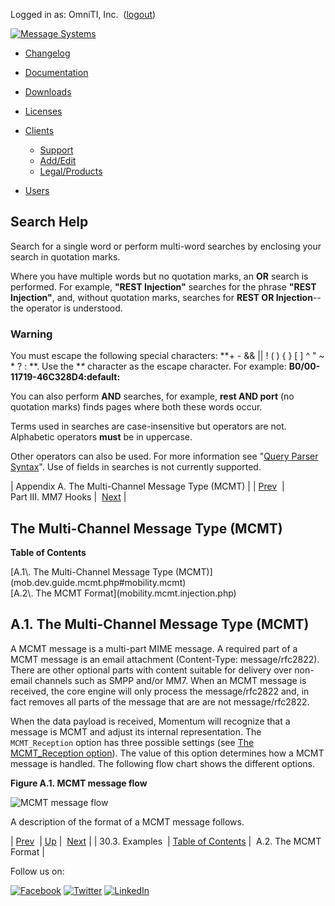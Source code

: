 Logged in as: OmniTI, Inc.  ([logout](https://support.messagesystems.com/logout.php))

[![Message Systems](https://support.messagesystems.com/images/ms-white205.png)](https://support.messagesystems.com/start.php) 

*   [Changelog](https://support.messagesystems.com/start.php?show=changelog)
*   [Documentation](https://support.messagesystems.com/docs/)
*   [Downloads](https://support.messagesystems.com/start.php)

*   [Licenses](https://support.messagesystems.com/license_summary.php)
*   <a href="">Clients</a>
    *   [Support](https://support.messagesystems.com/cs.php)
    *   [Add/Edit](https://support.messagesystems.com/edit_client.php)
    *   [Legal/Products](https://support.messagesystems.com/edit_products.php)
*   [Users](https://support.messagesystems.com/edit_customer.php)

## Search Help

Search for a single word or perform multi-word searches by enclosing your search in quotation marks.

Where you have multiple words but no quotation marks, an **OR** search is performed. For example, **"REST Injection"** searches for the phrase **"REST Injection"**, and, without quotation marks, searches for **REST OR Injection**--the operator is understood.

### Warning

You must escape the following special characters: **+ - && || ! ( ) { } [ ] ^ " ~ * ? : \**. Use the **\** character as the escape character. For example: **B0/00-11719-46C328D4\:default\:**

You can also perform **AND** searches, for example, **rest AND port** (no quotation marks) finds pages where both these words occur.

Terms used in searches are case-insensitive but operators are not. Alphabetic operators **must** be in uppercase.

Other operators can also be used. For more information see "[Query Parser Syntax](https://lucene.apache.org/core/old_versioned_docs/versions/3_0_0/queryparsersyntax.html)". Use of fields in searches is not currently supported.

| Appendix A. The Multi-Channel Message Type (MCMT) |
| [Prev](MM7_Server_Received_Message_Validation_Hook.examples.php)  | Part III. MM7 Hooks |  [Next](mobility.mcmt.injection.php) |

## The Multi-Channel Message Type (MCMT)

**Table of Contents**

<dl class="toc">

<dt>[A.1\. The Multi-Channel Message Type (MCMT)](mob.dev.guide.mcmt.php#mobility.mcmt)</dt>

<dt>[A.2\. The MCMT Format](mobility.mcmt.injection.php)</dt>

</dl>

## A.1. The Multi-Channel Message Type (MCMT)

A MCMT message is a multi-part MIME message. A required part of a MCMT message is an email attachment (Content-Type: message/rfc2822). There are other optional parts with content suitable for delivery over non-email channels such as SMPP and/or MM7\. When an MCMT message is received, the core engine will only process the message/rfc2822 and, in fact removes all parts of the message that are are not message/rfc2822.

When the data payload is received, Momentum will recognize that a message is MCMT and adjust its internal representation. The `MCMT_Reception` option has three possible settings (see [The MCMT_Reception option](https://support.messagesystems.com/docs/web-mobility/mm7.mcmt_reception.php)). The value of this option determines how a MCMT message is handled. The following flow chart shows the different options.

<a name="figure.mcmt"></a>

**Figure A.1. MCMT message flow**

![MCMT message flow](images/mcmt.png)

A description of the format of a MCMT message follows.

| [Prev](MM7_Server_Received_Message_Validation_Hook.examples.php)  | [Up](p.mm7.php) |  [Next](mobility.mcmt.injection.php) |
| 30.3. Examples  | [Table of Contents](index.php) |  A.2. The MCMT Format |

Follow us on:

[![Facebook](https://support.messagesystems.com/images/icon-facebook.png)](http://www.facebook.com/messagesystems) [![Twitter](https://support.messagesystems.com/images/icon-twitter.png)](http://twitter.com/#!/MessageSystems) [![LinkedIn](https://support.messagesystems.com/images/icon-linkedin.png)](http://www.linkedin.com/company/message-systems)